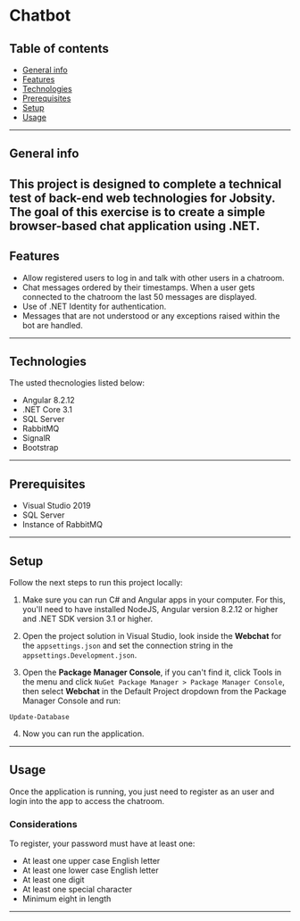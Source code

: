 # Chatbot
## Table of contents
* [General info](#general-info)
* [Features](#features)
* [Technologies](#technologies)
* [Prerequisites](#prerequisites)
* [Setup](#setup)
* [Usage](#usage)

---

## General info
This project is designed to complete a technical test of back-end web technologies for Jobsity.
The goal of this exercise is to create a simple browser-based chat application using .NET.
---

## Features
* Allow registered users to log in and talk with other users in a chatroom.
*  Chat messages ordered by their timestamps. When a user gets connected to the chatroom the last 50 messages are displayed.
* Use of .NET Identity for authentication.
* Messages that are not understood or any exceptions raised within the bot are handled.
---

## Technologies
The usted thecnologies listed below:

* Angular 8.2.12
* .NET Core 3.1
* SQL Server
* RabbitMQ
* SignalR
* Bootstrap
---

## Prerequisites
* Visual Studio 2019
* SQL Server
* Instance of RabbitMQ
---

## Setup
Follow the next steps to run this project locally:

1. Make sure you can run C# and Angular apps in your computer. For this, you'll need to have installed NodeJS, Angular version 8.2.12 or higher and .NET SDK version 3.1 or higher.

2. Open the project solution in Visual Studio, look inside the **Webchat** for the `appsettings.json` and set the connection string in the `appsettings.Development.json`.

3. Open the **Package Manager Console**, if you can't find it, click Tools in the menu and click `NuGet Package Manager > Package Manager Console`, then select **Webchat** in the Default Project dropdown from the Package Manager Console and run:
```
Update-Database
```

4. Now you can run the application.

---

## Usage
Once the application is running, you just need to register as an user and login into the app to access the chatroom.

### Considerations

To register, your password must have at least one:

* At least one upper case English letter
* At least one lower case English letter
* At least one digit
* At least one special character
* Minimum eight in length
---